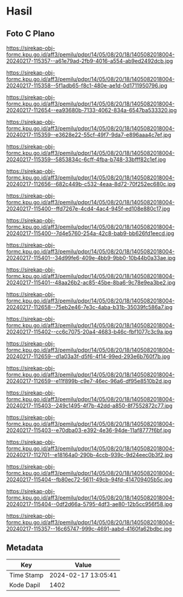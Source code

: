 # Hasil

## Foto C Plano

https://sirekap-obj-formc.kpu.go.id/aff3/pemilu/pdpr/14/05/08/20/18/1405082018004-20240217-115357--a61e79ad-2fb9-4016-a554-ab9ed2492dcb.jpg

https://sirekap-obj-formc.kpu.go.id/aff3/pemilu/pdpr/14/05/08/20/18/1405082018004-20240217-115358--5f1adb65-f8c1-480e-ae1d-0d1711950796.jpg

https://sirekap-obj-formc.kpu.go.id/aff3/pemilu/pdpr/14/05/08/20/18/1405082018004-20240217-112654--ea93680b-7133-4062-834a-6547ba533320.jpg

https://sirekap-obj-formc.kpu.go.id/aff3/pemilu/pdpr/14/05/08/20/18/1405082018004-20240217-115359--e3628e22-55cf-49f7-9da7-e896aaa4c7ef.jpg

https://sirekap-obj-formc.kpu.go.id/aff3/pemilu/pdpr/14/05/08/20/18/1405082018004-20240217-115359--5853834c-6cff-4fba-b748-33bfff82c1ef.jpg

https://sirekap-obj-formc.kpu.go.id/aff3/pemilu/pdpr/14/05/08/20/18/1405082018004-20240217-112656--682c449b-c532-4eaa-8d72-70f252ec680c.jpg

https://sirekap-obj-formc.kpu.go.id/aff3/pemilu/pdpr/14/05/08/20/18/1405082018004-20240217-115400--ffd7267e-4cd4-4ac4-945f-ed108e880c17.jpg

https://sirekap-obj-formc.kpu.go.id/aff3/pemilu/pdpr/14/05/08/20/18/1405082018004-20240217-115400--7d4e5760-254a-42c8-bab9-bb626fd1eecd.jpg

https://sirekap-obj-formc.kpu.go.id/aff3/pemilu/pdpr/14/05/08/20/18/1405082018004-20240217-115401--34d99fe6-409e-4bb9-9bb0-10b44b0a33ae.jpg

https://sirekap-obj-formc.kpu.go.id/aff3/pemilu/pdpr/14/05/08/20/18/1405082018004-20240217-115401--48aa26b2-ac85-45be-8ba6-9c78e9ea3be2.jpg

https://sirekap-obj-formc.kpu.go.id/aff3/pemilu/pdpr/14/05/08/20/18/1405082018004-20240217-112658--75eb2e46-7e3c-4aba-b31b-35039fc586a7.jpg

https://sirekap-obj-formc.kpu.go.id/aff3/pemilu/pdpr/14/05/08/20/18/1405082018004-20240217-115402--cc6c7075-20a4-4683-b46c-fbf1077c3c9a.jpg

https://sirekap-obj-formc.kpu.go.id/aff3/pemilu/pdpr/14/05/08/20/18/1405082018004-20240217-112659--d1a03a3f-d5f6-4f14-99ed-293e6b760f7b.jpg

https://sirekap-obj-formc.kpu.go.id/aff3/pemilu/pdpr/14/05/08/20/18/1405082018004-20240217-112659--e11f899b-c9e7-46ec-96a6-df95e8510b2d.jpg

https://sirekap-obj-formc.kpu.go.id/aff3/pemilu/pdpr/14/05/08/20/18/1405082018004-20240217-115403--249c1495-4f7b-42dd-a850-8f7552872c77.jpg

https://sirekap-obj-formc.kpu.go.id/aff3/pemilu/pdpr/14/05/08/20/18/1405082018004-20240217-115403--e70dba03-e392-4e36-94de-11af8777f6bf.jpg

https://sirekap-obj-formc.kpu.go.id/aff3/pemilu/pdpr/14/05/08/20/18/1405082018004-20240217-112701--e18164a0-290b-4ccb-939c-9d24eec0b3f2.jpg

https://sirekap-obj-formc.kpu.go.id/aff3/pemilu/pdpr/14/05/08/20/18/1405082018004-20240217-115404--fb80ec72-5611-49cb-94fd-414709405b5c.jpg

https://sirekap-obj-formc.kpu.go.id/aff3/pemilu/pdpr/14/05/08/20/18/1405082018004-20240217-115404--0df2d66a-5795-4df3-ae80-12b5cc956f58.jpg

https://sirekap-obj-formc.kpu.go.id/aff3/pemilu/pdpr/14/05/08/20/18/1405082018004-20240217-115357--16c65747-999c-4691-aabd-4160fa62bdbc.jpg


## Metadata

| Key        | Value               |
| ---------- | ------------------- |
| Time Stamp | 2024-02-17 13:05:41 |
| Kode Dapil | 1402                |



